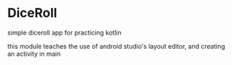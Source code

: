 # DiceRoll
simple diceroll app for practicing kotlin

<p>this module teaches the use of android studio's layout editor, and creating an activity in main</p>
